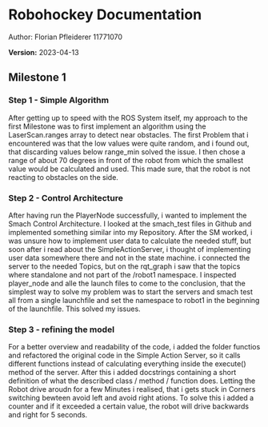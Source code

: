 # Robohockey Documentation
Author: Florian Pfleiderer 11771070</br>

**Version:** 
2023-04-13

## Milestone 1
### Step 1 - Simple Algorithm
After getting up to speed with the ROS System itself, my approach to the first Milestone was to first implement an algorithm
using the LaserScan.ranges array to detect near obstacles.
The first Problem that i encountered was that the low values were quite random, and i found out, that discarding values below
range_min solved the issue.
I then chose a range of about 70 degrees in front of the robot from which the smallest value would be calculated and used. 
This made sure, that the robot is not reacting to obstacles on the side.
### Step 2 - Control Architecture
After having run the PlayerNode successfully, i wanted to implement the Smach Control Architecture.
I looked at the smach_test files in Github and implemented something similar into my Repository.
After the SM worked, i was unsure how to implement user data to calculate the needed stuff, but soon after i read about the SimpleActionServer, 
i thought of implementing user data somewhere there and not in the state machine.
i connected the server to the needed Topics, but on the rqt_graph i saw that the topics where standalone and not part of the /robot1 namespace.
I inspected player_node and alle the launch files to come to the conclusion, that the simplest way to solve my problem was to start 
the servers and smach test all from a single launchfile and set the namespace to robot1 in the beginning of the launchfile.
This solved my issues.
### Step 3 - refining the model
For a better overview and readability of the code, i added the folder functios and refactored the original code in the Simple Action Server, 
so it calls different functions instead of calculating everything inside the execute() method of the server. 
After this i added docstrings containing a short definition of what the described class / method / function does.
Letting the Robot drive aroudn for a few Minutes i realised, that i gets stuck in Corners switching bewteen avoid left and avoid right ations.
To solve this i added a counter and if it exceeded a certain value, the robot will drive backwards and right for 5 seconds.
